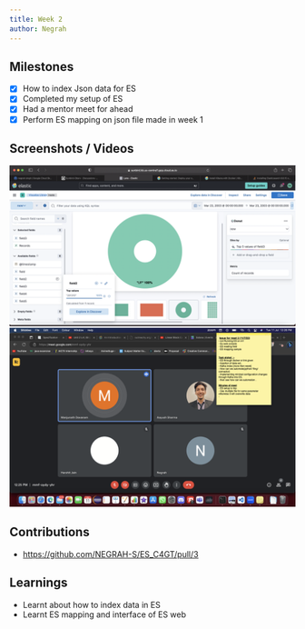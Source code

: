 ```yaml
---
title: Week 2
author: Negrah
---
```


## Milestones

- [x] How to index Json data for ES
- [x] Completed my setup of ES 
- [x] Had a mentor meet for ahead 
- [x] Perform ES mapping on json file made in week 1

## Screenshots / Videos
<img src='img/10_7.png'/>
<img src='img/11_7.png'/>

## Contributions
- https://github.com/NEGRAH-S/ES_C4GT/pull/3

## Learnings

- Learnt about how to index data in ES
- Learnt ES mapping and interface of ES web

